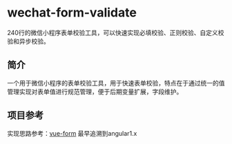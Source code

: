wechat-form-validate
======================

240行的微信小程序表单校验工具，可以快速实现必填校验、正则校验、自定义校验和异步校验。

简介
--------
一个用于微信小程序的表单校验工具，用于快速表单校验，特点在于通过统一的值管理实现对表单值进行规范管理，便于后期变量扩展，字段维护。

项目参考
--------
实现思路参考：[vue-form](https://github.com/fergaldoyle/vue-form) 最早追溯到angular1.x
